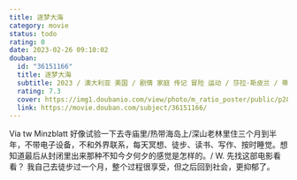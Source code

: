 ```yaml
---
title: 逐梦大海
category: movie
status: todo
rating: 0
date: 2023-02-26 09:10:02
douban:
  id: "36151166"
  title: 逐梦大海
  subtitle: 2023 / 澳大利亚 美国 / 剧情 家庭 传记 冒险 运动 / 莎拉·斯皮兰 / 蒂根·克罗夫特 克利夫·柯蒂斯
  rating: 7.3
  cover: https://img1.doubanio.com/view/photo/m_ratio_poster/public/p2887987018.jpg
  link: https://movie.douban.com/subject/36151166/
---
```


Via tw Minzblatt 好像试验一下去寺庙里/热带海岛上/深山老林里住三个月到半年，不带电子设备，不和外界联系，每天冥想、徒步、读书、写作、按时睡觉。想知道最后从封闭里出来那种不知今夕何夕的感觉是怎样的。/ W. 先找这部电影看看？
我自己去徒步过一个月，整个过程很享受，但之后回到社会，更抑郁了。
